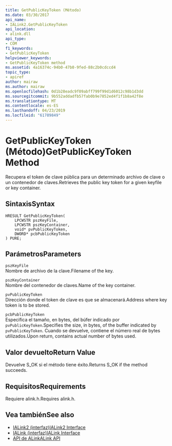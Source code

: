 ```yaml
---
title: GetPublicKeyToken (Método)
ms.date: 03/30/2017
api_name:
- IALink2.GetPublicKeyToken
api_location:
- alink.dll
api_type:
- COM
f1_keywords:
- GetPublicKeyToken
helpviewer_keywords:
- GetPublicKeyToken method
ms.assetid: 4a16374c-94b0-47b0-9fed-88c2b0cdccd4
topic_type:
- apiref
author: mairaw
ms.author: mairaw
ms.openlocfilehash: 0d1b28eadc9f09abff799f99d1d6012c98b1d3dd
ms.sourcegitcommit: 9b552addadfb57fab0b9e7852ed4f1f1b8a42f8e
ms.translationtype: MT
ms.contentlocale: es-ES
ms.lasthandoff: 04/23/2019
ms.locfileid: "61789849"
---
```

# <a name="getpublickeytoken-method"></a><span data-ttu-id="ef541-102">GetPublicKeyToken (Método)</span><span class="sxs-lookup"><span data-stu-id="ef541-102">GetPublicKeyToken Method</span></span>
<span data-ttu-id="ef541-103">Recupera el token de clave pública para un determinado archivo de clave o un contenedor de claves.</span><span class="sxs-lookup"><span data-stu-id="ef541-103">Retrieves the public key token for a given keyfile or key container.</span></span>  
  
## <a name="syntax"></a><span data-ttu-id="ef541-104">Sintaxis</span><span class="sxs-lookup"><span data-stu-id="ef541-104">Syntax</span></span>  
  
```  
HRESULT GetPublicKeyToken(  
    LPCWSTR pszKeyFile,  
    LPCWSTR pszKeyContainer,  
    void* pvPublicKeyToken,  
    DWORD* pcbPublicKeyToken  
) PURE;  
```  
  
## <a name="parameters"></a><span data-ttu-id="ef541-105">Parámetros</span><span class="sxs-lookup"><span data-stu-id="ef541-105">Parameters</span></span>  
 `pszKeyFile`  
 <span data-ttu-id="ef541-106">Nombre de archivo de la clave.</span><span class="sxs-lookup"><span data-stu-id="ef541-106">Filename of the key.</span></span>  
  
 `pszKeyContainer`  
 <span data-ttu-id="ef541-107">Nombre del contenedor de claves.</span><span class="sxs-lookup"><span data-stu-id="ef541-107">Name of the key container.</span></span>  
  
 `pvPublicKeyToken`  
 <span data-ttu-id="ef541-108">Dirección donde el token de clave es que se almacenará.</span><span class="sxs-lookup"><span data-stu-id="ef541-108">Address where key token is to be stored.</span></span>  
  
 `pcbPublicKeyToken`  
 <span data-ttu-id="ef541-109">Especifica el tamaño, en bytes, del búfer indicado por `pvPublicKeyToken`.</span><span class="sxs-lookup"><span data-stu-id="ef541-109">Specifies the size, in bytes, of the buffer indicated by `pvPublicKeyToken`.</span></span> <span data-ttu-id="ef541-110">Cuando se devuelve, contiene el número real de bytes utilizados.</span><span class="sxs-lookup"><span data-stu-id="ef541-110">Upon return, contains actual number of bytes used.</span></span>  
  
## <a name="return-value"></a><span data-ttu-id="ef541-111">Valor devuelto</span><span class="sxs-lookup"><span data-stu-id="ef541-111">Return Value</span></span>  
 <span data-ttu-id="ef541-112">Devuelve S_OK si el método tiene éxito.</span><span class="sxs-lookup"><span data-stu-id="ef541-112">Returns S_OK if the method succeeds.</span></span>  
  
## <a name="requirements"></a><span data-ttu-id="ef541-113">Requisitos</span><span class="sxs-lookup"><span data-stu-id="ef541-113">Requirements</span></span>  
 <span data-ttu-id="ef541-114">Requiere alink.h.</span><span class="sxs-lookup"><span data-stu-id="ef541-114">Requires alink.h.</span></span>  
  
## <a name="see-also"></a><span data-ttu-id="ef541-115">Vea también</span><span class="sxs-lookup"><span data-stu-id="ef541-115">See also</span></span>

- [<span data-ttu-id="ef541-116">IALink2 (interfaz)</span><span class="sxs-lookup"><span data-stu-id="ef541-116">IALink2 Interface</span></span>](../../../../docs/framework/unmanaged-api/alink/ialink2-interface.md)
- [<span data-ttu-id="ef541-117">IALink (interfaz)</span><span class="sxs-lookup"><span data-stu-id="ef541-117">IALink Interface</span></span>](../../../../docs/framework/unmanaged-api/alink/ialink-interface.md)
- [<span data-ttu-id="ef541-118">API de ALink</span><span class="sxs-lookup"><span data-stu-id="ef541-118">ALink API</span></span>](../../../../docs/framework/unmanaged-api/alink/index.md)
